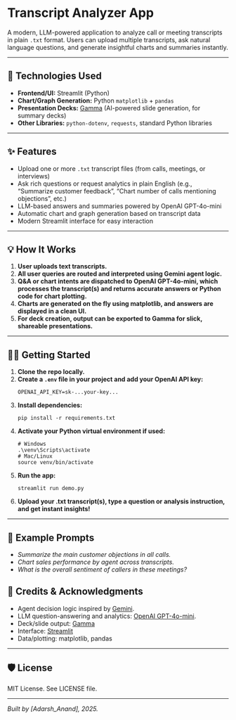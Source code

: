 # Transcript Analyzer App

A modern, LLM-powered application to analyze call or meeting transcripts in plain `.txt` format. Users can upload multiple transcripts, ask natural language questions, and generate insightful charts and summaries instantly.

---

## 🚀 Technologies Used

- **Frontend/UI:** Streamlit (Python)
- **Chart/Graph Generation:** Python `matplotlib` + `pandas`
- **Presentation Decks:** [Gamma](https://gamma.app/) (AI-powered slide generation, for summary decks)
- **Other Libraries:** `python-dotenv`, `requests`, standard Python libraries

---

## ✨ Features

- Upload one or more `.txt` transcript files (from calls, meetings, or interviews)
- Ask rich questions or request analytics in plain English (e.g., “Summarize customer feedback”, “Chart number of calls mentioning objections”, etc.)
- LLM-based answers and summaries powered by OpenAI GPT-4o-mini
- Automatic chart and graph generation based on transcript data
- Modern Streamlit interface for easy interaction

---

## 💡 How It Works

1. **User uploads text transcripts.**
2. **All user queries are routed and interpreted using Gemini agent logic.**
3. **Q&A or chart intents are dispatched to OpenAI GPT-4o-mini, which processes the transcript(s) and returns accurate answers or Python code for chart plotting.**
4. **Charts are generated on the fly using matplotlib, and answers are displayed in a clean UI.**
5. **For deck creation, output can be exported to Gamma for slick, shareable presentations.**

---

## 🏃‍♂️ Getting Started

1. **Clone the repo locally.**
2. **Create a `.env` file in your project and add your OpenAI API key:**
    ```
    OPENAI_API_KEY=sk-...your-key...
    ```
3. **Install dependencies:**
    ```
    pip install -r requirements.txt
    ```
4. **Activate your Python virtual environment if used:**
    ```
    # Windows
    .\venv\Scripts\activate
    # Mac/Linux
    source venv/bin/activate
    ```
5. **Run the app:**
    ```
    streamlit run demo.py
    ```
6. **Upload your .txt transcript(s), type a question or analysis instruction, and get instant insights!**

---

## 🌟 Example Prompts

- *Summarize the main customer objections in all calls.*
- *Chart sales performance by agent across transcripts.*
- *What is the overall sentiment of callers in these meetings?*


## 📒 Credits & Acknowledgments

- Agent decision logic inspired by [Gemini](https://deepmind.google/technologies/gemini/).
- LLM question-answering and analytics: [OpenAI GPT-4o-mini](https://openai.com).
- Deck/slide output: [Gamma](https://gamma.app/)
- Interface: [Streamlit](https://streamlit.io/)
- Data/plotting: matplotlib, pandas

---

## 🛡️ License

MIT License. See LICENSE file.

---

*Built by [Adarsh_Anand], 2025.*
